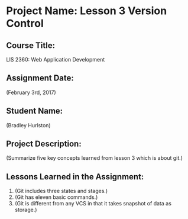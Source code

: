 # Project Name:  Lesson 3 Version Control

## Course Title:
LIS 2360:  Web Application Development

## Assignment Date:  
(February 3rd, 2017)

## Student Name:  
(Bradley Hurlston)

## Project Description:
(Summarize five key concepts learned from lesson 3 which is about git.)

## Lessons Learned in the Assignment:
1. (Git includes three states and stages.)
2. (Git has eleven basic commands.)
3. (Git is different from any VCS in that it takes snapshot of data as storage.)
